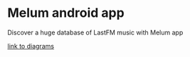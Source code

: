 # Melum android app
Discover a huge database of LastFM music with Melum app

[link to diagrams](https://www.lucidchart.com/invitations/accept/8846fa6a-e349-4d0d-b75d-f81f85dfea18)